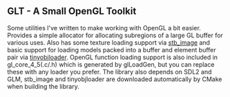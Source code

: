 GLT - A Small OpenGL Toolkit
---
Some utilities I've written to make working with OpenGL a bit easier. Provides a simple allocator for allocating subregions
of a large GL buffer for various uses. Also has some texture loading support via [stb\_image](https://github.com/nothings/stb)
and basic support for loading models packed into a buffer and element buffer pair via [tinyobjloader](https://github.com/syoyo/tinyobjloader).
OpenGL function loading support is also included in gl\_core\_4\_5(.c/.h) which is generated by glLoadGen, but you can replace these with any loader
you prefer. The library also depends on SDL2 and GLM, stb\_image and tinyobjloader are downloaded automatically by CMake when building the library.

